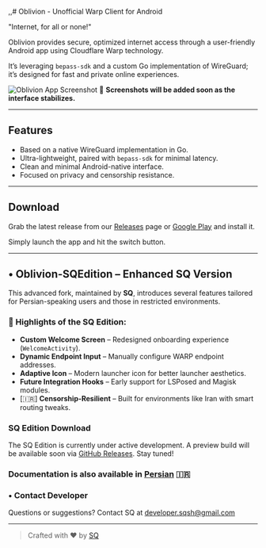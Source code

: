,,# Oblivion - Unofficial Warp Client for Android

"Internet, for all or none!"

Oblivion provides secure, optimized internet access through a user-friendly Android app using Cloudflare Warp technology.

It’s leveraging `bepass-sdk` and a custom Go implementation of WireGuard; it’s designed for fast and private online experiences.

![Oblivion App Screenshot](https://github.com/SQSh1/oblivion/assets/banner_sqedition.jpg)
📸 **Screenshots will be added soon as the interface stabilizes.**

---

## Features

-  Based on a native WireGuard implementation in Go.  
-  Ultra-lightweight, paired with `bepass-sdk` for minimal latency.  
-  Clean and minimal Android-native interface.  
-  Focused on privacy and censorship resistance.

---

##  Download

Grab the latest release from our [Releases](https://github.com/SQSh1/oblivion/releases) page or [Google Play](https://play.google.com/store/apps/details?id=com.oblivion.android) and install it.

Simply launch the app and hit the switch button.

---

## • Oblivion-SQEdition – Enhanced SQ Version

This advanced fork, maintained by **SQ**, introduces several features tailored for Persian-speaking users and those in restricted environments.

### 🔹 Highlights of the SQ Edition:

-  **Custom Welcome Screen** – Redesigned onboarding experience (`WelcomeActivity`).
-  **Dynamic Endpoint Input** – Manually configure WARP endpoint addresses.
-  **Adaptive Icon** – Modern launcher icon for better launcher aesthetics.
-  **Future Integration Hooks** – Early support for LSPosed and Magisk modules.
- [🇮🇷] **Censorship-Resilient** – Built for environments like Iran with smart routing tweaks.

###  SQ Edition Download

The SQ Edition is currently under active development. A preview build will be available soon via [GitHub Releases](https://github.com/SQSh1/oblivion/releases). Stay tuned!

###  Documentation is also available in [Persian](https://github.com/SQSh1/oblivion/blob/main/README_FA.md) 🇮🇷



### • Contact Developer

Questions or suggestions? Contact SQ at [developer.sqsh@gmail.com](mailto:developer.sqsh@gmail.com)

---

> Crafted with ❤️ by [SQ](https://github.com/SQSh1)
